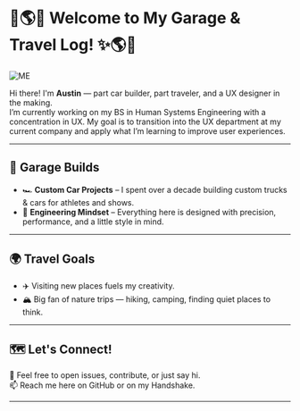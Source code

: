 # 🚗🌎✨ Welcome to My Garage & Travel Log! ✨🌎🚗  
![ME](me.jpg)

Hi there! I'm **Austin** — part car builder, part traveler, and a UX designer in the making.  
I’m currently working on my BS in Human Systems Engineering with a concentration in UX.
My goal is to transition into the UX department at my current company and apply what I’m learning to improve user experiences.

---

## 🔧 Garage Builds  
- 🏎️ **Custom Car Projects** – I spent over a decade building custom trucks & cars for athletes and shows.  
- 🔩 **Engineering Mindset** – Everything here is designed with precision, performance, and a little style in mind.  

---

## 🌍 Travel Goals  
- ✈️ Visiting new places fuels my creativity.  
- 🏔️ Big fan of nature trips — hiking, camping, finding quiet places to think.
   
---

## 🗺️ Let's Connect!  
💬 Feel free to open issues, contribute, or just say hi.  
📫 Reach me here on GitHub or on my Handshake.  

---
